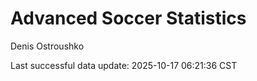 # Advanced Soccer Statistics
Denis Ostroushko

<!-- gfm -->

Last successful data update: 2025-10-17 06:21:36 CST
